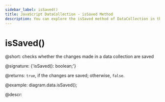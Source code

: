 ```yaml
---
sidebar_label: isSaved()
title: JavaScript DataCollection - isSaved Method
description: You can explore the isSaved method of DataCollection in the documentation of the DHTMLX JavaScript UI library. Browse developer guides and API reference, try out code examples and live demos, and download a free 30-day evaluation version of DHTMLX Suite 7.
---
```


# isSaved()

@short: checks whether the changes made in a data collection are saved

@signature: {'isSaved(): boolean;'}

@returns:
`true`, if the changes are saved; otherwise, `false`.

@example:
diagram.data.isSaved();

@descr:

[comment]: # (@relatedapi: data_collection/api/datacollection_save_method.md)